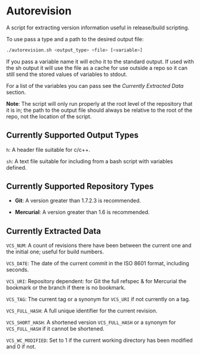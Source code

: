 Autorevision
============

A script for extracting version information useful in release/build scripting.

To use pass a type and a path to the desired output file:

```bash
./autorevision.sh <output_type> <file> [<variable>]
```

If you pass a variable name it will echo it to the standard output.
If used with the sh output it will use the file as a cache for use outside a repo so it can still send the stored values of variables to stdout.

For a list of the variables you can pass see the *Currently Extracted Data* section.

**Note**: The script will only run properly at the root level of the repository that it is in; the path to the output file should always be relative to the root of the repo, not the location of the script.


Currently Supported Output Types
--------------------------------

`h`: A header file suitable for c/c++.

`sh`: A text file suitable for including from a bash script with variables defined.


Currently Supported Repository Types
------------------------------------

* **Git**: A version greater than 1.7.2.3 is recommended.

* **Mercurial**: A version greater than 1.6 is recommended.


Currently Extracted Data
------------------------

`VCS_NUM`: A count of revisions there have been between the current one and the initial one; useful for build numbers.

`VCS_DATE`: The date of the current commit in the ISO 8601 format, including seconds.

`VCS_URI`: Repository dependent: for Git the full refspec & for Mercurial the bookmark or the branch if there is no bookmark.

`VCS_TAG`: The current tag or a synonym for `VCS_URI` if not currently on a tag.

`VCS_FULL_HASH`: A full unique identifier for the current revision.

`VCS_SHORT_HASH`: A shortened version `VCS_FULL_HASH` or a synonym for `VCS_FULL_HASH` if it cannot be shortened.

`VCS_WC_MODIFIED`: Set to 1 if the current working directory has been modified and 0 if not.
